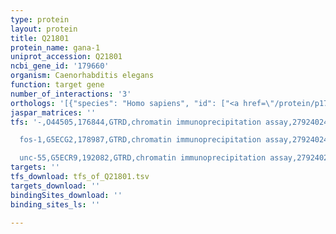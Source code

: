 ```yaml
---
type: protein
layout: protein
title: Q21801
protein_name: gana-1
uniprot_accession: Q21801
ncbi_gene_id: '179660'
organism: Caenorhabditis elegans
function: target gene
number_of_interactions: '3'
orthologs: '[{"species": "Homo sapiens", "id": ["<a href=\"/protein/p17050\">P17050</a>"]}, {"species": "Mus musculus", "id": ["<a href=\"/protein/q9qwr8\">Q9QWR8</a>"]}, {"species": "Rattus norvegicus", "id": ["<a href=\"/protein/q66h12\">Q66H12</a>", "<a href=\"/protein/d3zjf9\">D3ZJF9</a>"]}, {"species": "Drosophila melanogaster", "id": ["<a href=\"/protein/q9vl27\">Q9VL27</a>", "<a href=\"/protein/q7k127\">Q7K127</a>"]}, {"species": "Danio rerio", "id": ["<a href=\"/protein/a0a0r4ijl2\">A0A0R4IJL2</a>"]}]'
jaspar_matrices: ''
tfs: '-,O44505,176844,GTRD,chromatin immunoprecipitation assay,27924024%5Buid%5D,No

  fos-1,G5ECG2,178987,GTRD,chromatin immunoprecipitation assay,27924024%5Buid%5D,No

  unc-55,G5ECR9,192082,GTRD,chromatin immunoprecipitation assay,27924024%5Buid%5D,No'
targets: ''
tfs_download: tfs_of_Q21801.tsv
targets_download: ''
bindingSites_download: ''
binding_sites_ls: ''

---
```

